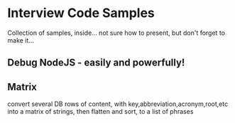# Interview Code Samples

Collection of samples, inside... not sure how to present, but don't forget to make it...

## Debug NodeJS - easily and powerfully!

## Matrix

convert several DB rows of content, with key,abbreviation,acronym,root,etc into a matrix of strings, then flatten and sort, to a list of phrases

